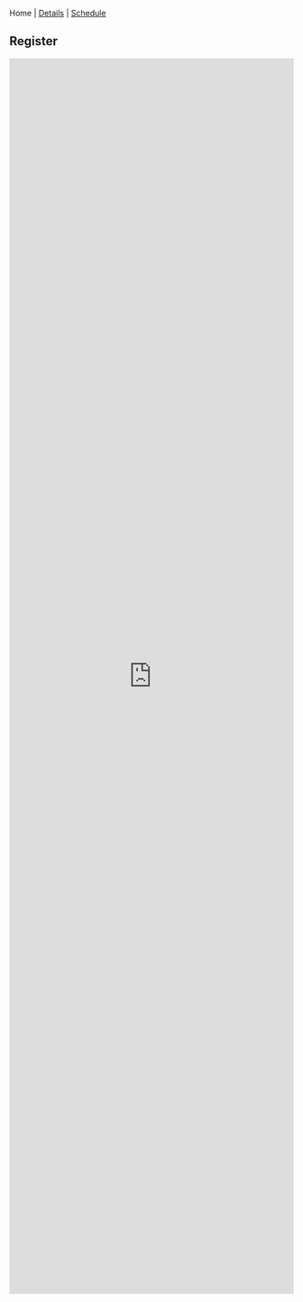Home | [Details](/details) | [Schedule](/schedule)

## Register

<iframe src="https://services.cognitoforms.com/f/ldRhjtbeh06u77iEpJWDFQ?id=45" style="position:relative;width:1px;min-width:100%;*width:100%;" frameborder="0" scrolling="yes" seamless="seamless" height="2191" width="100%"></iframe>
<script src="https://services.cognitoforms.com/scripts/embed.js"></script>
